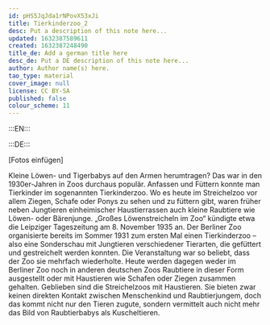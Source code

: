 ```yaml
---
id: pHS5JqJda1rNPovX53xJi
title: Tierkinderzoo_2
desc: Put a description of this note here...
updated: 1632387589611
created: 1632387248490
title_de: Add a german title here
desc_de: Put a DE description of this note here...
author: Author name(s) here.
tao_type: material
cover_image: null
license: CC BY-SA
published: false
colour_scheme: 11
---
```



:::EN:::

:::DE:::

[Fotos einfügen]

Kleine Löwen- und Tigerbabys auf den Armen herumtragen? Das war in den 1930er-Jahren in Zoos durchaus populär. Anfassen und Füttern konnte man Tierkinder im sogenannten Tierkinderzoo. Wo es heute im Streichelzoo vor allem Ziegen, Schafe oder Ponys zu sehen und zu füttern gibt, waren früher neben Jungtieren einheimischer Haustierrassen auch kleine Raubtiere wie Löwen- oder Bärenjunge. „Großes Löwenstreicheln im Zoo“ kündigte etwa die Leipziger Tageszeitung am 8. November 1935 an. Der Berliner Zoo organisierte bereits im Sommer 1931 zum ersten Mal einen Tierkinderzoo – also eine Sonderschau mit Jungtieren verschiedener Tierarten, die gefüttert und gestreichelt werden konnten. Die Veranstaltung war so beliebt, dass der Zoo sie mehrfach wiederholte. Heute werden dagegen weder im Berliner Zoo noch in anderen deutschen Zoos Raubtiere in dieser Form ausgestellt oder mit Haustieren wie Schafen oder Ziegen zusammen gehalten. Geblieben sind die Streichelzoos mit Haustieren. Sie bieten zwar keinen direkten Kontakt zwischen Menschenkind und Raubtierjungem, doch das kommt nicht nur den Tieren zugute, sondern vermittelt auch nicht mehr das Bild von Raubtierbabys als Kuscheltieren.